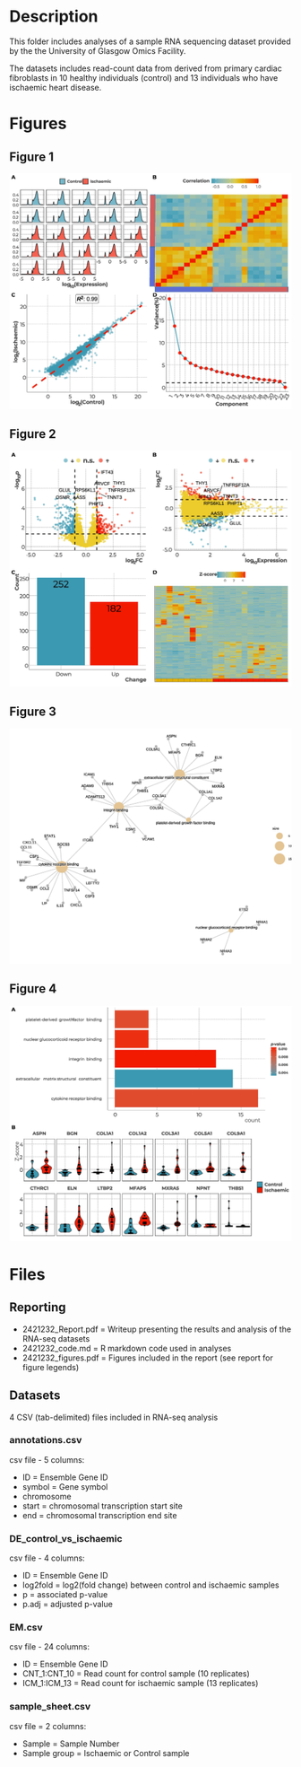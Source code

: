 # Description

This folder includes analyses of a sample RNA sequencing dataset provided by the the University of Glasgow Omics Facility.

The datasets includes read-count data from derived from primary cardiac fibroblasts in 10 healthy individuals (control) and 13 individuals who have ischaemic heart disease.

# Figures

## Figure 1
![RNA-seq Figure 1](RNA-seq_figure_1.jpg)

## Figure 2
![RNA-seq Figure 2](RNA-seq_figure_2.jpg)

## Figure 3
![RNA-seq Figure 3](RNA-seq_figure_3.jpg)

## Figure 4
![RNA-seq Figure 4](RNA-seq_figure_4.jpg)


# Files

## Reporting
* 2421232_Report.pdf = Writeup presenting the results and analysis of the RNA-seq datasets
* 2421232_code.md = R markdown code used in analyses
* 2421232_figures.pdf = Figures included in the report (see report for figure legends)

## Datasets
4 CSV (tab-delimited) files included in RNA-seq analysis

### annotations.csv
csv file - 5 columns:
* ID = Ensemble Gene ID
* symbol = Gene symbol
* chromosome
* start = chromosomal transcription start site
* end = chromosomal transcription end site

### DE_control_vs_ischaemic
csv file - 4 columns:
* ID = Ensemble Gene ID
* log2fold = log2(fold change) between control and ischaemic samples
* p = associated p-value
* p.adj = adjusted p-value

### EM.csv
csv file - 24 columns:
* ID = Ensemble Gene ID
* CNT_1:CNT_10 = Read count for control sample (10 replicates)
* ICM_1:ICM_13 = Read count for ischaemic sample (13 replicates) 

### sample_sheet.csv
csv file = 2 columns:
* Sample = Sample Number
* Sample group = Ischaemic or Control sample
